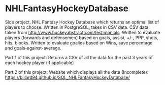 # NHLFantasyHockeyDatabase
Side project.
NHL Fantasy Hockey Database which returns an optimal list of players to choose.
Written in PostgreSQL, takes in CSV data.
CSV data taken from http://www.hockeyabstract.com/testimonials.
Written to evaluate players (forwards and defensemen) based on goals, assist, +/-, PPP, shots, hits, blocks.
Written to evaluate goalies based on Wins, save percentage and goals-against-average.

Part 1 of this project: Returns a CSV of all the data for the past 3 years of each hockey player (if applicable)

Part 2 of this project: Website which displays all the data (Incomplete): https://billard94.github.io/SQL_NHLFantasyHockeyDatabase/
